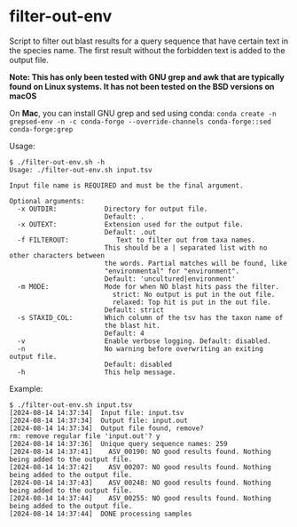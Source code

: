 # filter-out-env

Script to filter out blast results for a query sequence that have certain text in the species name.
The first result without the forbidden text is added to the output file.

**Note: This has only been tested with GNU grep and awk that are typically found on Linux systems. It has not been tested on the BSD versions on macOS**

On **Mac**, you can install GNU grep and sed using conda:
`conda create -n grepsed-env -n -c conda-forge --override-channels conda-forge::sed conda-forge:grep`

Usage:

```{base}
$ ./filter-out-env.sh -h
Usage: ./filter-out-env.sh input.tsv

Input file name is REQUIRED and must be the final argument.

Optional arguments:
  -x OUTDIR:            Directory for output file.
                        Default: .
  -x OUTEXT:            Extension used for the output file.
                        Default: .out
  -f FILTEROUT:            Text to filter out from taxa names.
                        This should be a | separated list with no other characters between
                        the words. Partial matches will be found, like
                        "environmental" for "environment".
                        Default: 'uncultured|environment'
  -m MODE:              Mode for when NO blast hits pass the filter.
                          strict: No output is put in the out file.
                          relaxed: Top hit is put in the out file.
                        Default: strict
  -s STAXID_COL:        Which column of the tsv has the taxon name of
                        the blast hit.
                        Default: 4
  -v                    Enable verbose logging. Default: disabled.
  -n                    No warning before overwriting an exiting output file.
                        Default: disabled
  -h                    This help message.
```

Example:

```{bash}
$ ./filter-out-env.sh input.tsv 
[2024-08-14 14:37:34]  Input file: input.tsv
[2024-08-14 14:37:34]  Output file: input.out
[2024-08-14 14:37:34]  Output file found, remove?
rm: remove regular file 'input.out'? y
[2024-08-14 14:37:36]  Unique query sequence names: 259
[2024-08-14 14:37:41]    ASV_00190: NO good results found. Nothing being added to the output file.
[2024-08-14 14:37:42]    ASV_00207: NO good results found. Nothing being added to the output file.
[2024-08-14 14:37:43]    ASV_00248: NO good results found. Nothing being added to the output file.
[2024-08-14 14:37:44]    ASV_00255: NO good results found. Nothing being added to the output file.
[2024-08-14 14:37:44]  DONE processing samples
```
